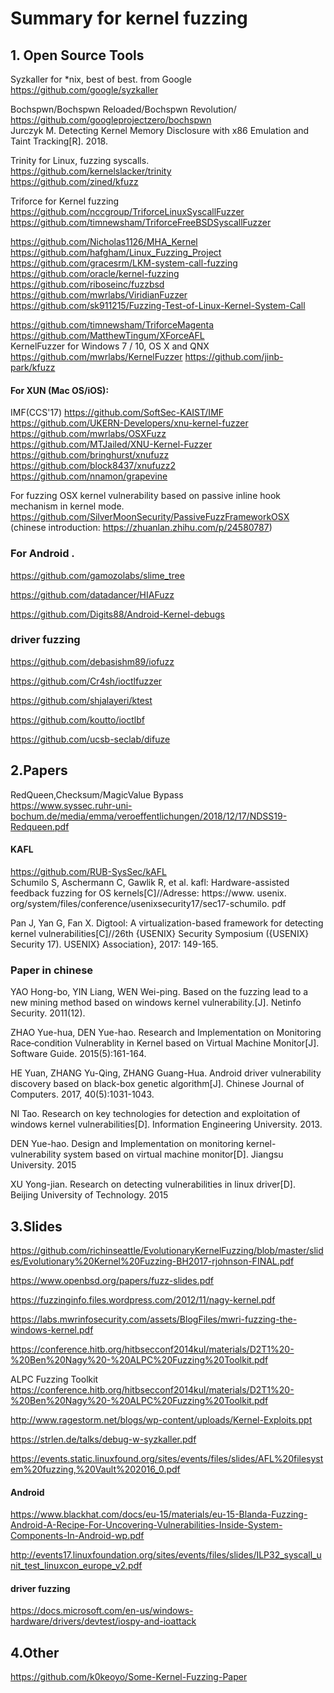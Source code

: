 # Summary for kernel fuzzing 


## 1. Open Source Tools 
Syzkaller for \*nix, best of best. from Google    
https://github.com/google/syzkaller   

Bochspwn/Bochspwn Reloaded/Bochspwn Revolution/   
https://github.com/googleprojectzero/bochspwn  
Jurczyk M. Detecting Kernel Memory Disclosure with x86 Emulation and Taint Tracking[R]. 2018.  

Trinity for Linux, fuzzing syscalls.   
https://github.com/kernelslacker/trinity  
https://github.com/zined/kfuzz  

Triforce for Kernel fuzzing  
https://github.com/nccgroup/TriforceLinuxSyscallFuzzer  
https://github.com/timnewsham/TriforceFreeBSDSyscallFuzzer  

https://github.com/Nicholas1126/MHA_Kernel  
https://github.com/hafgham/Linux_Fuzzing_Project 
https://github.com/gracesrm/LKM-system-call-fuzzing   
https://github.com/oracle/kernel-fuzzing   
https://github.com/riboseinc/fuzzbsd   
https://github.com/mwrlabs/ViridianFuzzer   
https://github.com/sk911215/Fuzzing-Test-of-Linux-Kernel-System-Call   


https://github.com/timnewsham/TriforceMagenta  
https://github.com/MatthewTingum/XForceAFL   
KernelFuzzer for Windows 7 / 10, OS X and QNX   
https://github.com/mwrlabs/KernelFuzzer 
https://github.com/jinb-park/kfuzz    
#### For XUN (Mac OS/iOS):  
IMF(CCS'17)   https://github.com/SoftSec-KAIST/IMF   
https://github.com/UKERN-Developers/xnu-kernel-fuzzer   
https://github.com/mwrlabs/OSXFuzz   
https://github.com/MTJailed/XNU-Kernel-Fuzzer   
https://github.com/bringhurst/xnufuzz   
https://github.com/block8437/xnufuzz2   
https://github.com/nnamon/grapevine   
 
For fuzzing OSX kernel vulnerability based on passive inline hook mechanism in kernel mode.   
https://github.com/SilverMoonSecurity/PassiveFuzzFrameworkOSX (chinese introduction: https://zhuanlan.zhihu.com/p/24580787) 

### For Android . 
https://github.com/gamozolabs/slime_tree  

https://github.com/datadancer/HIAFuzz   

https://github.com/Digits88/Android-Kernel-debugs   


### driver fuzzing
https://github.com/debasishm89/iofuzz   

https://github.com/Cr4sh/ioctlfuzzer   

https://github.com/shjalayeri/ktest   

https://github.com/koutto/ioctlbf   

https://github.com/ucsb-seclab/difuze   


## 2.Papers 

RedQueen,Checksum/MagicValue Bypass   
https://www.syssec.ruhr-uni-bochum.de/media/emma/veroeffentlichungen/2018/12/17/NDSS19-Redqueen.pdf   



#### KAFL  
https://github.com/RUB-SysSec/kAFL   
Schumilo S, Aschermann C, Gawlik R, et al. kafl: Hardware-assisted feedback fuzzing for OS kernels[C]//Adresse: https://www. usenix. org/system/files/conference/usenixsecurity17/sec17-schumilo. pdf  

Pan J, Yan G, Fan X. Digtool: A virtualization-based framework for detecting kernel vulnerabilities[C]//26th {USENIX} Security Symposium ({USENIX} Security 17). USENIX} Association}, 2017: 149-165.  

### Paper in chinese  
  YAO Hong-bo, YIN Liang, WEN Wei-ping. Based on the fuzzing lead to a new mining method based on windows kernel vulnerability.[J]. Netinfo Security. 2011(12).   
  
  ZHAO Yue-hua, DEN Yue-hao. Research and Implementation on Monitoring Race‐condition Vulnerablity in Kernel based on Virtual Machine Monitor[J]. Software Guide. 2015(5):161-164.  
  
  HE Yuan, ZHANG Yu-Qing, ZHANG Guang-Hua. Android driver vulnerability discovery based on black-box genetic algorithm[J]. Chinese Journal of Computers. 2017, 40(5):1031-1043.   
  
  NI Tao. Research on key technologies for detection and exploitation of windows kernel vulnerabilities[D]. Information Engineering University. 2013.   

  DEN Yue-hao. Design and Implementation on monitoring kernel-vulnerability system based on virtual machine monitor[D]. Jiangsu University. 2015   
  
  XU Yong-jian. Research on detecting vulnerabilities in linux driver[D]. Beijing University of Technology. 2015   

## 3.Slides 
https://github.com/richinseattle/EvolutionaryKernelFuzzing/blob/master/slides/Evolutionary%20Kernel%20Fuzzing-BH2017-rjohnson-FINAL.pdf  

https://www.openbsd.org/papers/fuzz-slides.pdf   

https://fuzzinginfo.files.wordpress.com/2012/11/nagy-kernel.pdf   

https://labs.mwrinfosecurity.com/assets/BlogFiles/mwri-fuzzing-the-windows-kernel.pdf   

https://conference.hitb.org/hitbsecconf2014kul/materials/D2T1%20-%20Ben%20Nagy%20-%20ALPC%20Fuzzing%20Toolkit.pdf   

ALPC Fuzzing Toolkit https://conference.hitb.org/hitbsecconf2014kul/materials/D2T1%20-%20Ben%20Nagy%20-%20ALPC%20Fuzzing%20Toolkit.pdf   

http://www.ragestorm.net/blogs/wp-content/uploads/Kernel-Exploits.ppt  

https://strlen.de/talks/debug-w-syzkaller.pdf   

https://events.static.linuxfound.org/sites/events/files/slides/AFL%20filesystem%20fuzzing,%20Vault%202016_0.pdf   

#### Android 
https://www.blackhat.com/docs/eu-15/materials/eu-15-Blanda-Fuzzing-Android-A-Recipe-For-Uncovering-Vulnerabilities-Inside-System-Components-In-Android-wp.pdf   

http://events17.linuxfoundation.org/sites/events/files/slides/ILP32_syscall_unit_test_linuxcon_europe_v2.pdf   

#### driver fuzzing  
https://docs.microsoft.com/en-us/windows-hardware/drivers/devtest/iospy-and-ioattack   


## 4.Other  
https://github.com/k0keoyo/Some-Kernel-Fuzzing-Paper   
